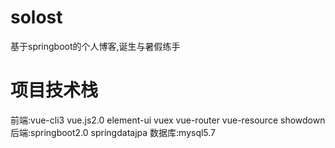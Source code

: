 # solost
基于springboot的个人博客,诞生与暑假练手
# 项目技术栈
前端:vue-cli3 vue.js2.0 element-ui vuex vue-router vue-resource showdown
后端:springboot2.0 springdatajpa 
数据库:mysql5.7
